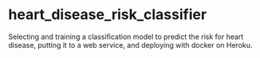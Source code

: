 # heart_disease_risk_classifier
Selecting and training a classification model to predict the risk for heart disease, putting it to a web service, and deploying with docker on Heroku.
